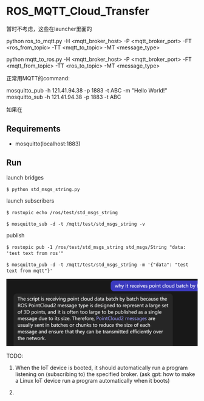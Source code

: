 # ROS_MQTT_Cloud_Transfer

暂时不考虑，这些在launcher里面的

python ros_to_mqtt.py -H <mqtt_broker_host> -P <mqtt_broker_port> -FT <ros_from_topic> -TT <mqtt_to_topic> -MT <message_type>

python mqtt_to_ros.py -H <mqtt_broker_host> -P <mqtt_broker_port> -FT <mqtt_from_topic> -TT <ros_to_topic> -MT <message_type>


正常用MQTT的command:

mosquitto_pub -h 121.41.94.38 -p 1883 -t ABC -m "Hello World!"
mosquitto_sub -h 121.41.94.38 -p 1883 -t ABC

如果在
## Requirements

- mosquitto(localhost:1883)

## Run

launch bridges
```
$ python std_msgs_string.py
```

launch subscribers
```
$ rostopic echo /ros/test/std_msgs_string
```

```
$ mosquitto_sub -d -t /mqtt/test/std_msgs_string -v
```

publish
```
$ rostopic pub -1 /ros/test/std_msgs_string std_msgs/String "data: 'test text from ros'"
```

```
$ mosquitto_pub -d -t /mqtt/test/std_msgs_string -m '{"data": "test text from mqtt"}'
```


![Alt text](image.png)

TODO: 

1. When the IoT device is booted, it should automatically run a program listening on (subscribing to) the specified broker. (ask gpt: how to make a Linux IoT device run a program automatically when it boots)

2. 